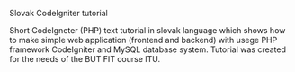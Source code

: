 Slovak CodeIgniter tutorial 

Short CodeIgneter (PHP) text tutorial in slovak language which shows how to make simple web application (frontend and backend) with usege PHP framework CodeIgniter and MySQL database system. Tutorial was created for the needs of the BUT FIT course ITU. 
